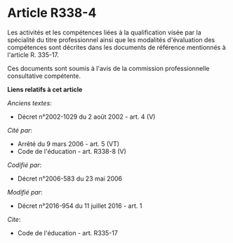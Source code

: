 # Article R338-4

Les activités et les compétences liées à la qualification visée par la spécialité du titre professionnel ainsi que les
modalités d'évaluation des compétences sont décrites dans les documents de référence mentionnés à l'article R. 335-17.

Ces documents sont soumis à l'avis de la commission professionnelle consultative compétente.

**Liens relatifs à cet article**

_Anciens textes_:

  - Décret n°2002-1029 du 2 août 2002 - art. 4 (V)

_Cité par_:

  - Arrêté du 9 mars 2006 - art. 5 (VT)
  - Code de l'éducation - art. R338-8 (V)

_Codifié par_:

  - Décret n°2006-583 du 23 mai 2006

_Modifié par_:

  - Décret n°2016-954 du 11 juillet 2016 - art. 1

_Cite_:

  - Code de l'éducation - art. R335-17
